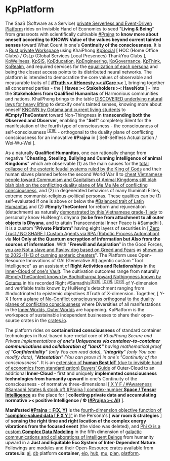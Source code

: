 # KpPlatform

The SaaS (Software as a Service) <a href="https://www.youtube.com/watch?v=TZPPjAv12KU&t=914s" target="_blank"><u>private Serverless and Event-Driven Platform</u></a> rides on Invisible Hand of Economics to seed "<b>Living &amp; Being</b>" from grassroots with scientifically cultivable <a href="https://blog.khaiphong.io/2023/09/list-of-figures-and-tables.html#Figure_2" target="_blank">#Prajna</a> to <b>know more about oneself according to KNOWN Value of the values beyond current tainted senses</b> toward What Count in one's <b>Continuity of the consciousness</b>. It is a <a href="https://doc.rust-lang.org/book/ch14-03-cargo-workspaces.html" target="_blank">Rust private Workspace</a> using KhaiPhong <a href="https://github.com/khaiphong/KpSocial" target="_blank">KpSocial</a> [ HOC (Home Office Clubs) / GsLp (Global Services Local Presences) ThankYou Clubs ], <a href="https://github.com/khaiphong/KpHealth" target="_blank">KpWellness</a>, <a href="https://github.com/khaiphong/KpSIS" target="_blank">KpSIS</a>, <a href="https://github.com/khaiphong/KpEducation" target="_blank">KpEducation</a>, <a href="https://github.com/khaiphong/KpEngineering" target="_blank">KpEngineering</a>, <a href="https://github.com/khaiphong/KpGovernance" target="_blank">KpGovernance</a>, <a href="https://github.com/khaiphong/KpThink" target="_blank">KpThink</a>, <a href="https://github.com/khaiphong/KpRealm" target="_blank">KpRealm</a>, and required services for the <a href="https://www.youtube.com/watch?v=dYjObdQPWB8" target="_blank">equalization of each persona</a> and being the closest access points to its distributed neural networks. The platform is intended to democratize the core values of observable and measurable traits of [ <b><a href="https://blog.khaiphong.io/2023/09/glossary.html#Traits" target="_blank">#Truth &gt;&lt; #Honesty &gt;&lt; #Care &gt;&lt;</a></b> ], bringing together all concerned parties - the [ <b>Haves &gt;&lt; Stakeholders &gt;&lt; HaveNots</b> ] - into the <b>Stakeholders from Qualified Humanitas</b> of Harmonious communities and nations. KhaiPhong brings to the table  <a href="https://blog.khaiphong.io/2023/09/nature-of-things.html#Section_2.1" target="_blank">DISCOVERED underlying natural laws for heavy lifting</a> to detoxify one's tainted senses, knowing more about oneself <a href="https://blog.khaiphong.io/2023/09/empty-content-transcendental-inner-peace.html#Section_3" target="_blank">KNOWN by Gotama and current living students</a> to <b>#EmptyTheContent</b> toward Non-Thingness in <b>transcending both the Observed and Observer</b>, enabling the "<b>Self</b>" completely Silent for the manifestation of the fourth type of consciousness - the consciousness of self-consciousness <sup><a href="https://blog.khaiphong.io/2023/09/references.html#D19" target="_blank">[D19]</a></sup> - orthogonal to the duality plane of conflicting consciousness for an innovative <b>#Prajna</b> in [ Self-Selfless Actualization / Wei-Wu-Wei ].

As a naturally <b>Qualified Humanitas</b>, one can rationally change from negative "<b>Cheating, Stealing, Bullying and Cunning Intelligence of animal Kingdoms</b>" which are observable (1) as the main causes for the <a href="https://www.youtube.com/watch?v=e0iiy6D4_RA" target="_blank">total collapse of the esoteric feudal systems ruled by the King of Gods</a> and their human slaves planned before the second World War II to <a href="https://www.youtube.com/watch?v=wZhdr66t5VY" target="_blank">cheat Vietnamese people toward Communism and Capitalism of Animal Kingdoms still blah blah blah on the conflicting duality plane of Me Me Me of conflicting consciousness</a>, and (2) in degenerated behaviors of many Illuminati Elites, extreme communist-religious-political personas. These qualities can be (1) self-evaluated if one is above or below the <a href="https://blog.khaiphong.io/2023/09/glossary.html#Traits" target="_blank">#Balanced trait of Latin Humanitas</a> and (2) <b>#EmptyTheContent</b> for reborn and rejuvenation (detachment) as naturally <a href="https://www.youtube.com/watch?v=0t1edEpPwHQ" target="_blank">demonstrated by this Vietnamese grade-1 lady</a> to personally know HuiNeng's dhyana {<b>to be free from attachment to all outer objects is Dhyana</b>, and to attain Transcendental Inner Peace is #Samadhi }. It is a custom "<b>Private Platform</b>" having eight layers of securities in <a href="https://dodcio.defense.gov/Portals/0/Documents/Library/DoD-ZTStrategy.pdf" target="_blank">[ Zero Trust / NO SHARE ] Custom Agents via RPA (Robotic Process Automation)</a> via <b>Not Only at the Quantum encryption of information but Also from the sources of information</b>. With "<b>Freewill and Aspiration</b>" in the Good Forces, <u>you are Not a slave and Pavlov dog based on Greed and Fears</u> as <a href="https://www.youtube.com/watch?v=N8x6D_zfvm4" target="_blank">shown up to 2022-11-13 of cunning esoteric cheaters</a>". The Platform uses Open-Resource Innovations of GAI (Generative AI) agentic custom "Tool Intelligence" as an assistant of <b>Right Activities and Relationships</b> in the <a href="https://github.com/khaiphong/vault/" target="_blank">Inner-Cloud of one's Vault</a>. The cultivation outcomes range from naturally <a href="https://blog.khaiphong.io/2023/09/glossary.html#SmartPointers" target="_blank">#EmptyTheContent known by Bodhidharma toward Nothingness known by Gotama</a> in his recorded Right #Samadhis<sup><a href="https://blog.khaiphong.io/2023/09/references.html#D26" target="_blank">[D26]</a>, <a href="https://blog.khaiphong.io/2023/09/references.html#D29" target="_blank">[D29]</a>, <a href="https://blog.khaiphong.io/2023/09/references.html#D30" target="_blank">[D30]</a></sup> of Y-dimension and verifiable traits known by HuiNeng's detachment ranging from #Indoctrinated to epistemic objectives #Truth of X-dimension. Together, [ Y-X ] form a <a href="https://blog.khaiphong.io/2023/09/list-of-figures-and-tables.html#Figure_11.1" target="_blank">plane of No-Conflict consciousness orthogonal to the duality planes of conflicting consciousness</a> where Diversities of all manifestations in the <a href="https://www.youtube.com/watch?v=tOhrhIh-wpo" target="_blank">Inner Worlds, Outer Worlds</a> are happening. KpPlatform is the workspace of sustainable independent businesses to share their open-source crates in the <a href="https://crates.io/search?q=KpPlatform" target="_blank">crates.io</a>.

The platform rides on <b>containerized consciousness</b> of standard container technologies in Rust-based bare-metal core of <i>KhaiPhong Secure and Private Implementations of <b>one's Uniqueness via container-to-container communications and collaboration of "IamX"</b> having mathematical proof of "<b>Confidentiality</b>" (only You can read data), "<b>Integrity</b>" (only You can modify data), "<b>Attestation</b>" (You can prove it) in one's "Continutiy of the consciousness"</i>. It is an <a href="https://resources.cradlepoint.com/ads/iot-buyers-guide" target="_blank">extension of <b>human Best IoT</b> (due to invisible hand of economics from standardization) Buyers’ Guide</a> of Outer-Cloud to an additional <b>Inner-Cloud</b> - first and uniquely <b>implemented consciousness technologies from humanity upward</b> in one's Continuity of the consciousness - of normative three-dimensional <a href="https://www.youtube.com/watch?v=vIXfYFB7aBI" target="_blank">[ X Y F / #Awareness #Samadhi (states &amp; stock of) #Prajna ] complex-number <b>Space / Tensor Intelligence</b></a> as the place for [ <b>collecting private data and accumulating  normative &gt;&lt; positive Intelligence / Φ (<a href="https://www.youtube.com/watch?v=McxKC2P7MuA" target="_blank">#Prajna &gt;&lt; AI</a>)</b> ]. 

<b>Manifested <a href="https://blog.khaiphong.io/2023/09/list-of-figures-and-tables.html#Figure_11.1" target="_blank">#Prajna = F(X, Y)</a></b> is the <a href="https://www.reddit.com/r/MachineLearning/comments/o2q1h8/r_complexvalued_neural_networks/" target="_blank">fourth-dimension objective function of "<b>complex-valued data [ F X Y ]</b>"</a> in the Persona's [ <b>war room &amp; strategies</b> ] of <b>sensing the right time and right location of the complex energy vibrations from the focused event</b> (the video was deleted), and <a href="https://arxiv.org/abs/2212.07146" target="_blank">Phi Φ is a custom <b>Complex Data Modeling</b></a> in the fifth dimension of <a href="https://www.youtube.com/watch?v=McxKC2P7MuA" target="_blank">galactic communications and collaborations of Intelligent Beings</a> from humanity upward in a <b>Just and Equitable Eco System of Inter-Dependent Nature</b>. Followings are modules and their Open-Resource crates available from <b>crates.io</b>: <a href="https://github.com/khaiphong/ai/" target="_blank">ai</a>, <a href="https://github.com/khaiphong/db/" target="_blank">db</a> platform <b>container</b>, <a href="https://github.com/khaiphong/eip/" target="_blank">eip</a>, <a href="https://github.com/khaiphong/hub/" target="_blank">hub</a>, <a href="https://github.com/khaiphong/mu/" target="_blank">mu</a>, <a href="https://github.com/khaiphong/plan/" target="_blank">plan</a>, <a href="https://github.com/khaiphong/platform/" target="_blank">platform</a>.
